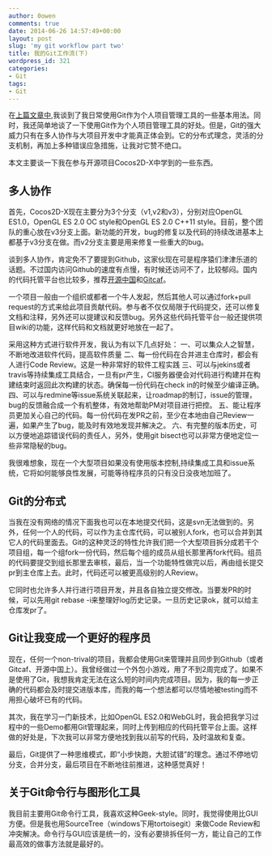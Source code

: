 ```yaml
---
author: 0owen
comments: true
date: 2014-06-26 14:57:49+00:00
layout: post
slug: 'my git workflow part two'
title: 我的Git工作流(下)
wordpress_id: 321
categories:
- Git
tags:
- Git
---
```


 
<!-- toc -->
在[上篇文章中](http://zilongshanren.com/blog/2014/06/25/my-git-workflow-part-one/),我谈到了我日常使用Git作为个人项目管理工具的一些基本用法。同时，我还简单地谈了一下使用Git作为个人项目管理工具的好处。但是，Git的强大威力只有在多人协作与大项目开发中才能真正体会到。它的分布式理念，灵活的分支机制，再加上多种错误应急措施，让我对它赞不绝口。

本文主要谈一下我在参与开源项目Cocos2D-X中学到的一些东西。

<!-- more -->

## 多人协作

首先，Cocos2D-X现在主要分为3个分支（v1,v2和v3），分别对应OpenGL ES1.0，OpenGL ES 2.0 OC style和OpenGL ES 2.0 C++11 style。目前，整个团队的重心放在v3分支上面。新功能的开发，bug的修复以及代码的持续改进基本上都基于v3分支在做。而v2分支主要是用来修复一些重大的bug。

谈到多人协作，肯定免不了要提到Github，这家伙现在可是程序猿们津津乐道的话题。不过国内访问Github的速度有点慢，有时候还访问不了，比较郁闷。国内的代码托管平台也比较多，推荐[开源中国](http://git.oschina.net/)和[Gitcaf](https://gitcafe.com/)。

一个项目一般由一个组织或都者一个牛人发起，然后其他人可以通过fork+pull request的方式来给此项目贡献代码。参与者不仅仅局限于代码提交，还可以修复文档和注释，另外还可以提建议和反馈bug。另外这些代码托管平台一般还提供项目wiki的功能，这样代码和文档就更好地放在一起了。

采用这种方式进行软件开发，我认为有以下几点好处：
一、可以集众人之智慧，不断地改进软件代码，提高软件质量
二、每一份代码在合并进主仓库时，都会有人进行Code Review。这是一种非常好的软件工程实践
三、可以与jekins或者travis等持续集成工具结合，一旦有pr产生，CI服务器便会对代码进行构建并在构建结束时返回此次构建的状态。确保每一份代码在check in的时候至少编译正确。
四、可以与redmine等issue系统关联起来，让roadmap的制订，issue的管理，bug的反馈融合成一个有机整体，有效地帮助PM对项目进行把控。
五、能让程序员更加关心自己的代码。每一份代码在发PR之前，至少在本地由自己Review一遍，如果产生了bug，能及时有效地发现并解决之。
六、有完整的版本历史，可以方便地追踪错误代码的责任人，另外，使用git bisect也可以非常方便地定位一些非常隐秘的bug。

我很难想象，现在一个大型项目如果没有使用版本控制,持续集成工具和issue系统，它将如何能够良性发展，可能等待程序员的只有没日没夜地加班了。

## Git的分布式

当我在没有网络的情况下面我也可以在本地提交代码，这是svn无法做到的。另外，任何一个人的代码，可以作为主仓库代码，可以被别人fork，也可以合并到其它人的代码里面去。Git的这种灵泛的特性允许我们把一个大型项目拆分成若干个项目组，每一个组fork一份代码，然后每个组的成员从组长那里再fork代码。组员的代码要提交到组长那里去审核，最后，当一个功能特性做完以后，再由组长提交pr到主仓库上去。此时，代码还可以被更高级别的人Review。

它同时也允许多人并行进行项目开发，并且各自独立提交修改。当要发PR的时候，可以先用git rebase -i来整理好log历史记录。一旦历史记录ok，就可以给主仓库发pr了。

## Git让我变成一个更好的程序员

现在，任何一个non-trival的项目，我都会使用Git来管理并且同步到Github（或者Gitcaf、开源中国上）。我曾经做过一个外包小游戏，用了不到2周完成了。如果不是使用了Git，我想我肯定无法在这么短的时间内完成项目。因为，我的每一步正确的代码都会及时提交进版本库，而我的每一个想法都可以尽情地被testing而不用担心破坏已有的代码。

其次，我在学习一门新技术，比如OpenGL ES2.0和WebGL时，我会把我学习过程中的一些Demo都用Git管理起来，同时上传到相应的代码托管平台上面。这样做的好处是，下次我可以非常方便地找到我以前写的代码，及时温故和复查。

最后，Git提供了一种思维模式，即“小步快跑，大胆试错”的理念。通过不停地切分支，合并分支，最后项目在不断地往前推进，这种感觉真好！

## 关于Git命令行与图形化工具

我目前主要用Git命令行工具，我喜欢这种Geek-style。同时，我觉得使用比GUI方便。但是我也用SourceTree（windows下用tortoisegit）来做Code Review和冲突解决。命令行与GUI应该是统一的，没有必要排拆任何一方，能让自己的工作最高效的做事方法就是最好的。
